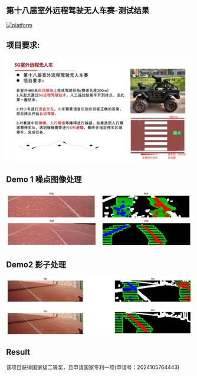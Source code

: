 ## 第十八届室外远程驾驶无人车赛-测试结果
[![platform](https://img.shields.io/badge/Platform-Python-blue.svg)](https://www.python.org/)
## 项目要求:

![req](https://github.com/neverwinHao/dataset/blob/main/img/req.png)

## Demo 1 噪点图像处理

![demo1](https://github.com/neverwinHao/dataset/blob/main/img/demo1.png)

## Demo2 影子处理

![demo2](https://github.com/neverwinHao/dataset/blob/main/img/demo2.png)

## Result
该项目获得国家级二等奖，且申请国家专利一项(申请号：2024105764443)
